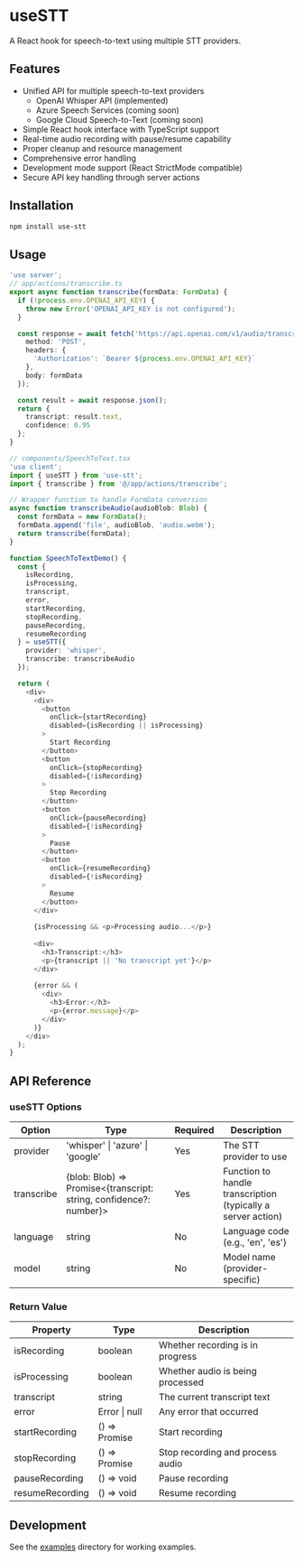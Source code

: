 # useSTT

A React hook for speech-to-text using multiple STT providers.

## Features

- Unified API for multiple speech-to-text providers
  - OpenAI Whisper API (implemented)
  - Azure Speech Services (coming soon)
  - Google Cloud Speech-to-Text (coming soon)
- Simple React hook interface with TypeScript support
- Real-time audio recording with pause/resume capability
- Proper cleanup and resource management
- Comprehensive error handling
- Development mode support (React StrictMode compatible)
- Secure API key handling through server actions

## Installation

```bash
npm install use-stt
```

## Usage

```typescript
'use server';
// app/actions/transcribe.ts
export async function transcribe(formData: FormData) {
  if (!process.env.OPENAI_API_KEY) {
    throw new Error('OPENAI_API_KEY is not configured');
  }

  const response = await fetch('https://api.openai.com/v1/audio/transcriptions', {
    method: 'POST',
    headers: {
      'Authorization': `Bearer ${process.env.OPENAI_API_KEY}`
    },
    body: formData
  });

  const result = await response.json();
  return {
    transcript: result.text,
    confidence: 0.95
  };
}

// components/SpeechToText.tsx
'use client';
import { useSTT } from 'use-stt';
import { transcribe } from '@/app/actions/transcribe';

// Wrapper function to handle FormData conversion
async function transcribeAudio(audioBlob: Blob) {
  const formData = new FormData();
  formData.append('file', audioBlob, 'audio.webm');
  return transcribe(formData);
}

function SpeechToTextDemo() {
  const { 
    isRecording, 
    isProcessing,
    transcript, 
    error,
    startRecording,
    stopRecording,
    pauseRecording,
    resumeRecording
  } = useSTT({
    provider: 'whisper',
    transcribe: transcribeAudio
  });

  return (
    <div>
      <div>
        <button 
          onClick={startRecording} 
          disabled={isRecording || isProcessing}
        >
          Start Recording
        </button>
        <button 
          onClick={stopRecording} 
          disabled={!isRecording}
        >
          Stop Recording
        </button>
        <button 
          onClick={pauseRecording} 
          disabled={!isRecording}
        >
          Pause
        </button>
        <button 
          onClick={resumeRecording} 
          disabled={!isRecording}
        >
          Resume
        </button>
      </div>
      
      {isProcessing && <p>Processing audio...</p>}
      
      <div>
        <h3>Transcript:</h3>
        <p>{transcript || 'No transcript yet'}</p>
      </div>
      
      {error && (
        <div>
          <h3>Error:</h3>
          <p>{error.message}</p>
        </div>
      )}
    </div>
  );
}
```

## API Reference

### useSTT Options

| Option | Type | Required | Description |
|--------|------|----------|-------------|
| provider | 'whisper' \| 'azure' \| 'google' | Yes | The STT provider to use |
| transcribe | (blob: Blob) => Promise<{transcript: string, confidence?: number}> | Yes | Function to handle transcription (typically a server action) |
| language | string | No | Language code (e.g., 'en', 'es') |
| model | string | No | Model name (provider-specific) |

### Return Value

| Property | Type | Description |
|----------|------|-------------|
| isRecording | boolean | Whether recording is in progress |
| isProcessing | boolean | Whether audio is being processed |
| transcript | string | The current transcript text |
| error | Error \| null | Any error that occurred |
| startRecording | () => Promise<void> | Start recording |
| stopRecording | () => Promise<void> | Stop recording and process audio |
| pauseRecording | () => void | Pause recording |
| resumeRecording | () => void | Resume recording |

## Development

See the [examples](./examples) directory for working examples.